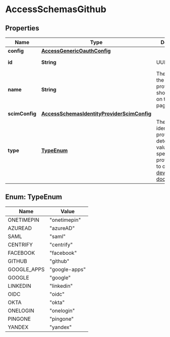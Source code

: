 

# AccessSchemasGithub


## Properties

| Name | Type | Description | Notes |
|------------ | ------------- | ------------- | -------------|
|**config** | [**AccessGenericOauthConfig**](AccessGenericOauthConfig.md) |  |  |
|**id** | **String** | UUID |  [optional] [readonly] |
|**name** | **String** | The name of the identity provider, shown to users on the login page. |  |
|**scimConfig** | [**AccessSchemasIdentityProviderScimConfig**](AccessSchemasIdentityProviderScimConfig.md) |  |  [optional] |
|**type** | [**TypeEnum**](#TypeEnum) | The type of identity provider. To determine the value for a specific provider, refer to our [developer documentation](https://developers.cloudflare.com/cloudflare-one/identity/idp-integration/). |  |



## Enum: TypeEnum

| Name | Value |
|---- | -----|
| ONETIMEPIN | &quot;onetimepin&quot; |
| AZUREAD | &quot;azureAD&quot; |
| SAML | &quot;saml&quot; |
| CENTRIFY | &quot;centrify&quot; |
| FACEBOOK | &quot;facebook&quot; |
| GITHUB | &quot;github&quot; |
| GOOGLE_APPS | &quot;google-apps&quot; |
| GOOGLE | &quot;google&quot; |
| LINKEDIN | &quot;linkedin&quot; |
| OIDC | &quot;oidc&quot; |
| OKTA | &quot;okta&quot; |
| ONELOGIN | &quot;onelogin&quot; |
| PINGONE | &quot;pingone&quot; |
| YANDEX | &quot;yandex&quot; |



